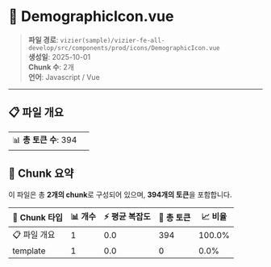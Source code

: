 # 📄 DemographicIcon.vue

> **파일 경로**: `vizier(sample)/vizier-fe-all-develop/src/components/prod/icons/DemographicIcon.vue`  
> **생성일**: 2025-10-01  
> **Chunk 수**: 2개  
> **언어**: Javascript / Vue
---


## 📋 파일 개요

| | |
|--|--|
| 📊 **총 토큰 수**: 394 |  |






## 🧩 Chunk 요약

이 파일은 총 **2개의 chunk**로 구성되어 있으며, **394개의 토큰**을 포함합니다.

| 🧩 Chunk 타입 | 📊 개수 | ⚡ 평균 복잡도 | 📝 총 토큰 | 📈 비율 |
|---------------|--------|-------------|----------|--------|
| 📋 파일 개요 | 1 | 0.0 | 394 | 100.0% |
| template | 1 | 0.0 | 0 | 0.0% |

